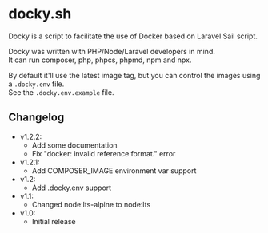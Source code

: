 # docky.sh

Docky is a script to facilitate the use of Docker based on Laravel Sail script.

Docky was written with PHP/Node/Laravel developers in mind.  
It can run composer, php, phpcs, phpmd, npm and npx.

By default it'll use the latest image tag, but you can control the images using
a `.docky.env` file.  
See the `.docky.env.example` file.

## Changelog

- v1.2.2:
  - Add some documentation
  - Fix "docker: invalid reference format." error
- v1.2.1:
  - Add COMPOSER_IMAGE environment var support
- v1.2:
  - Add .docky.env support
- v1.1:
  - Changed node:lts-alpine to node:lts
- v1.0:
  - Initial release
